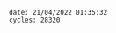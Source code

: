 

                date: 21/04/2022 01:35:32
                cycles: 28320

                         